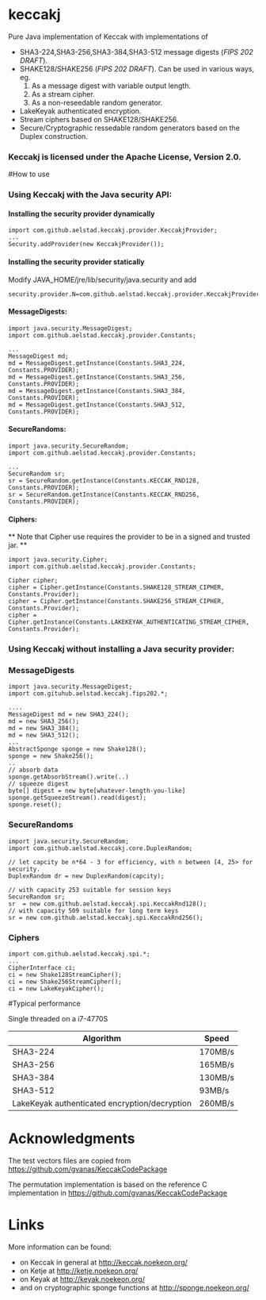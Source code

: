 keccakj
========

Pure Java implementation of Keccak with implementations of
  * SHA3-224,SHA3-256,SHA3-384,SHA3-512 message digests (*FIPS 202 DRAFT*).
  * SHAKE128/SHAKE256 (*FIPS 202 DRAFT*). Can be used in various ways, eg.
    1. As a message digest with variable output length.
    2. As a stream cipher.
    3. As a non-reseedable random generator.
  * LakeKeyak authenticated encryption.
  * Stream ciphers based on SHAKE128/SHAKE256.
  * Secure/Cryptographic ressedable random generators based on the Duplex
   construction.

### Keccakj is licensed under the Apache License, Version 2.0.

#How to use

### Using Keccakj with the Java security API:

#### Installing the security provider dynamically

    import com.github.aelstad.keccakj.provider.KeccakjProvider;
    ...
    Security.addProvider(new KeccakjProvider());

#### Installing the security provider statically
Modify JAVA_HOME/jre/lib/security/java.security and add

    security.provider.N=com.github.aelstad.keccakj.provider.KeccakjProvider

#### MessageDigests:
    import java.security.MessageDigest;
    import com.github.aelstad.keccakj.provider.Constants;

    ...
    MessageDigest md;
    md = MessageDigest.getInstance(Constants.SHA3_224, Constants.PROVIDER);
    md = MessageDigest.getInstance(Constants.SHA3_256, Constants.PROVIDER);
    md = MessageDigest.getInstance(Constants.SHA3_384, Constants.PROVIDER);
    md = MessageDigest.getInstance(Constants.SHA3_512, Constants.PROVIDER);

#### SecureRandoms:
    import java.security.SecureRandom;
    import com.github.aelstad.keccakj.provider.Constants;

    ...
    SecureRandom sr;
    sr = SecureRandom.getInstance(Constants.KECCAK_RND128, Constants.PROVIDER);  
    sr = SecureRandom.getInstance(Constants.KECCAK_RND256, Constants.PROVIDER);

#### Ciphers:
** Note that Cipher use requires the provider to be in a signed and trusted jar. **

    import java.security.Cipher;
    import com.github.aelstad.keccakj.provider.Constants;

    Cipher cipher;
    cipher = Cipher.getInstance(Constants.SHAKE128_STREAM_CIPHER, Constants.Provider);
    cipher = Cipher.getInstance(Constants.SHAKE256_STREAM_CIPHER, Constants.Provider);
    cipher = Cipher.getInstance(Constants.LAKEKEYAK_AUTHENTICATING_STREAM_CIPHER, Constants.Provider);

### Using Keccakj without installing a Java security provider:

### MessageDigests
    import java.security.MessageDigest;
    import com.gituhub.aelstad.keccakj.fips202.*;

    ....
    MessageDigest md = new SHA3_224();
    md = new SHA3_256();
    md = new SHA3_384();
    md = new SHA3_512();
    ...
    AbstractSponge sponge = new Shake128();
    sponge = new Shake256();
    ..
    // absorb data
    sponge.getAbsorbStream().write(..)
    // squeeze digest
    byte[] digest = new byte[whatever-length-you-like]
    sponge.getSqueezeStream().read(digest);
    sponge.reset();

### SecureRandoms
    import java.security.SecureRandom;
    import com.github.aelstad.keccakj.core.DuplexRandom;

    // let capcity be n*64 - 3 for efficiency, with n between [4, 25> for security.
    DuplexRandom dr = new DuplexRandom(capcity);

    // with capacity 253 suitable for session keys
    SecureRandom sr;
    sr  = new com.github.aelstad.keccakj.spi.KeccakRnd128();
    // with capacity 509 suitable for long term keys
    sr = new com.github.aelstad.keccakj.spi.KeccakRnd256();


### Ciphers
    import com.github.aelstad.keccakj.spi.*;
    ...
    CipherInterface ci;
    ci = new Shake128StreamCipher();
    ci = new Shake256StreamCipher();
    ci = new LakeKeyakCipher();

#Typical performance

Single threaded on a i7-4770S

|Algorithm|Speed|
|---------|------|
|SHA3-224|170MB/s|
|SHA3-256|165MB/s|
|SHA3-384|130MB/s|
|SHA3-512|93MB/s|
|LakeKeyak authenticated encryption/decryption|260MB/s|



# Acknowledgments

The test vectors files are copied from https://github.com/gvanas/KeccakCodePackage

The permutation implementation is based on the reference C implementation in https://github.com/gvanas/KeccakCodePackage

# Links

More information can be found:

* on Keccak in general at http://keccak.noekeon.org/
* on Ketje at http://ketje.noekeon.org/
* on Keyak at http://keyak.noekeon.org/
* and on cryptographic sponge functions at http://sponge.noekeon.org/
